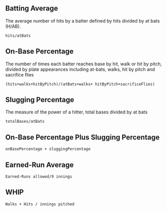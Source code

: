 ## Batting Average
The average number of hits by a batter defined by hits divided by at bats (H/AB).

```
hits/atBats
```

## On-Base Percentage
The number of times each batter reaches base by hit, walk or hit by pitch, divided by plate appearances including at-bats, walks, hit by pitch and sacrifice flies

```
(hits+walks+hitByPitch)/(atBats+walks+ hitByPitch+sacrificeFlies)
```

## Slugging Percentage
The measure of the power of a hitter, total bases divided by at bats

```
totalBases/atBats
```

## On-Base Percentage Plus Slugging Percentage

```
onBasePercentage + sluggingPercentage
```

## Earned-Run Average

```
Earned-Runs allowed/9 innings
```

## WHIP

```
Walks + Hits / innings pitched
```


